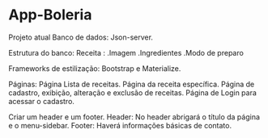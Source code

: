 # App-Boleria

Projeto atual
Banco de dados: Json-server.

Estrutura do banco: 
Receita :
	.Imagem
	.Ingredientes
	.Modo de preparo

Frameworks de estilização: Bootstrap e Materialize.

Páginas:
Página Lista de receitas.
Página da receita específica.
Página de cadastro, exibição, alteração e exclusão de receitas.
Página de Login para acessar o cadastro.


Criar um header e um footer.
Header: No header abrigará o título da página e o menu-sidebar.
Footer: Haverá informações básicas de contato.
